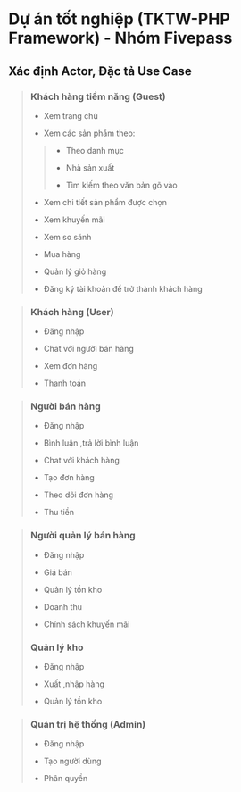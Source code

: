 # Dự án tốt nghiệp (TKTW-PHP Framework) - Nhóm Fivepass
## Xác định Actor, Đặc tả Use Case


> ### Khách hàng tiềm năng (Guest)
>
> - Xem trang chủ
>
> - Xem các sản phẩm theo:
>>
>> - Theo danh mục
>>
>> - Nhà sản xuất
>>
>> - Tìm kiếm theo văn bản gõ vào
>>
> - Xem chi tiết sản phẩm được chọn
>
> - Xem khuyến mãi
>
> - Xem so sánh
>
> - Mua hàng
>
> - Quản lý giỏ hàng
>
> - Đăng ký tài khoản để trở thành khách hàng
>

> ### Khách hàng (User)
>
> - Đăng nhập
> 
> - Chat với người bán hàng
>
> - Xem đơn hàng
>
> - Thanh toán
>

> ### Người bán hàng 
>
> - Đăng nhập
>
> - Bình luận ,trả lời bình luận
> 
> - Chat với khách hàng
>
> - Tạo đơn hàng
>
> - Theo dõi đơn hàng
>
> - Thu tiền
>

> ### Người quản lý bán hàng 
>
> - Đăng nhập
>
> - Giá bán
>
> - Quản lý tồn kho
>
> - Doanh thu
>
> - Chính sách khuyến mãi
>
> ### Quản lý kho
>
> - Đăng nhập
>
> - Xuất ,nhập hàng
>
> - Quản lý tồn kho
>

> ### Quản trị hệ thống (Admin)
>
> - Đăng nhập
>
> - Tạo người dùng
>
> - Phân quyền

